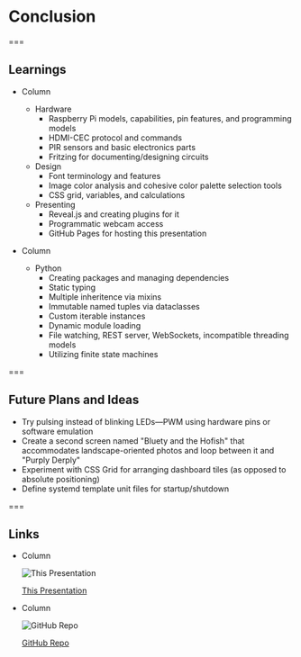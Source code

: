 <!-- .slide: id="conclusion-conclusion" -->
# Conclusion

===
<!-- .slide: class="columns layout" id="conclusion-learnings" style="font-size: smaller" -->
## Learnings

- Column

    - Hardware
        - Raspberry Pi models, capabilities, pin features, and programming models
        - HDMI-CEC protocol and commands
        - PIR sensors and basic electronics parts
        - Fritzing for documenting/designing circuits
    - Design
        - Font terminology and features
        - Image color analysis and cohesive color palette selection tools
        - CSS grid, variables, and calculations
    - Presenting
        - Reveal.js and creating plugins for it
        - Programmatic webcam access
        - GitHub Pages for hosting this presentation

- Column

    - Python
        - Creating packages and managing dependencies
        - Static typing
        - Multiple inheritence via mixins
        - Immutable named tuples via dataclasses
        - Custom iterable instances
        - Dynamic module loading
        - File watching, REST server, WebSockets, incompatible threading models
        - Utilizing finite state machines

===
<!-- .slide: id="conclusion-plans-and-ideas" -->
## Future Plans and Ideas

- Try pulsing instead of blinking LEDs&mdash;PWM using hardware pins or software emulation
- Create a second screen named "Bluety and the Hofish" that accommodates landscape-oriented photos and loop between it and "Purply Derply"
- Experiment with CSS Grid for arranging dashboard tiles (as opposed to absolute positioning)
- Define systemd template unit files for startup/shutdown

===
<!-- .slide: class="columns layout" id="conclusion-links" -->
## Links

- Column

    ![This Presentation](slides/conclusion/presentation-url-qr-code.svg)

    [This Presentation](https://robertbullen.github.io/dakboard)

- Column

    ![GitHub Repo](slides/conclusion/repo-url-qr-code.svg)

    [GitHub Repo](https://github.com/robertbullen/dakboard)
